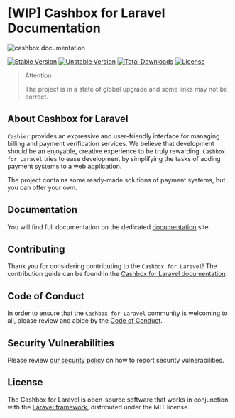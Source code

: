 # [WIP] Cashbox for Laravel Documentation

![cashbox documentation](https://preview.dragon-code.pro/cashbox/documentation.svg?brand=laravel)

[![Stable Version][badge_stable]][link_packagist]
[![Unstable Version][badge_unstable]][link_packagist]
[![Total Downloads][badge_downloads]][link_packagist]
[![License][badge_license]][link_license]

> Attention
>
> The project is in a state of global upgrade and some links may not be correct.

## About Cashbox for Laravel

`Cashier` provides an expressive and user-friendly interface for managing billing and payment verification services.
We believe that development should be an enjoyable, creative experience to be truly rewarding.
`Cashbox for Laravel` tries to ease development by simplifying the tasks of adding payment systems to a web application.

The project contains some ready-made solutions of payment systems, but you can offer your own.

## Documentation

You will find full documentation on the dedicated [documentation](https://cashbox.github.io/docs) site.

## Contributing

Thank you for considering contributing to the `Cashbox for Laravel`!
The contribution guide can be found in the [Cashbox for Laravel documentation](https://cashbox.github.io/docs).

## Code of Conduct

In order to ensure that the `Cashbox for Laravel` community is welcoming to all, please review and abide by
the [Code of Conduct](https://cashbox.github.io/docs).

## Security Vulnerabilities

Please review [our security policy](https://cashbox.github.io/docs) on how to report security vulnerabilities.

## License

The Cashbox for Laravel is open-source software that works in conjunction with
the [Laravel framework](https://laravel.com/), distributed under the MIT license.

[badge_downloads]:      https://img.shields.io/packagist/dt/cashbox/cash.svg?style=flat-square

[badge_license]:        https://img.shields.io/packagist/l/cashbox/foundation.svg?style=flat-square

[badge_stable]:         https://img.shields.io/github/v/release/cashbox/foundation?label=stable&style=flat-square

[badge_unstable]:       https://img.shields.io/badge/unstable-dev--main-orange?style=flat-square

[link_license]:         LICENSE

[link_packagist]:       https://packagist.org/packages/cashbox/foundation
